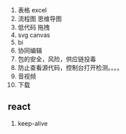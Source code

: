 1. 表格 excel
2. 流程图 思维导图
3. 低代码 拖拽
4. svg canvas
5. bi
6. 协同编辑
7. 包的安全，风险，供应链投毒
8. 防止查看源代码，控制台打开检测。。。。
9. 音视频
10. 下载


## react 

1. keep-alive